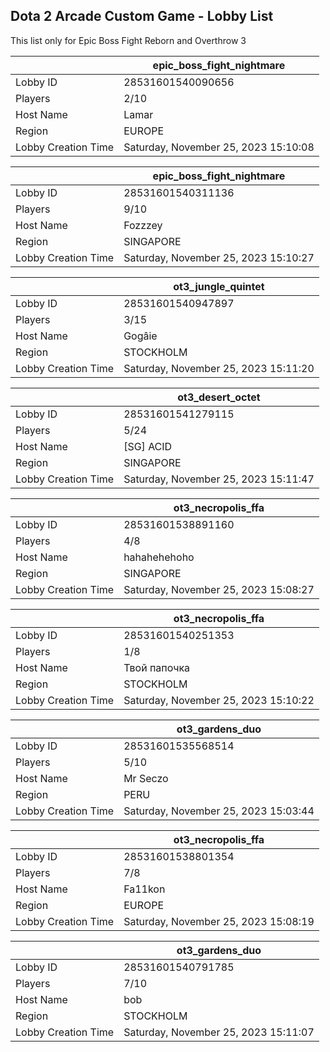 ## Dota 2 Arcade Custom Game - Lobby List

This list only for Epic Boss Fight Reborn and Overthrow 3

|  | epic_boss_fight_nightmare |
| ------ | ------ |
| Lobby ID | 28531601540090656 |
| Players | 2/10 |
| Host Name | Lamar |
| Region | EUROPE |
| Lobby Creation Time | Saturday, November 25, 2023 15:10:08 |


|  | epic_boss_fight_nightmare |
| ------ | ------ |
| Lobby ID | 28531601540311136 |
| Players | 9/10 |
| Host Name | Fozzzey |
| Region | SINGAPORE |
| Lobby Creation Time | Saturday, November 25, 2023 15:10:27 |


|  | ot3_jungle_quintet |
| ------ | ------ |
| Lobby ID | 28531601540947897 |
| Players | 3/15 |
| Host Name | Gogâie |
| Region | STOCKHOLM |
| Lobby Creation Time | Saturday, November 25, 2023 15:11:20 |


|  | ot3_desert_octet |
| ------ | ------ |
| Lobby ID | 28531601541279115 |
| Players | 5/24 |
| Host Name | [SG] ACID |
| Region | SINGAPORE |
| Lobby Creation Time | Saturday, November 25, 2023 15:11:47 |


|  | ot3_necropolis_ffa |
| ------ | ------ |
| Lobby ID | 28531601538891160 |
| Players | 4/8 |
| Host Name | hahahehehoho |
| Region | SINGAPORE |
| Lobby Creation Time | Saturday, November 25, 2023 15:08:27 |


|  | ot3_necropolis_ffa |
| ------ | ------ |
| Lobby ID | 28531601540251353 |
| Players | 1/8 |
| Host Name | Твой папочка |
| Region | STOCKHOLM |
| Lobby Creation Time | Saturday, November 25, 2023 15:10:22 |


|  | ot3_gardens_duo |
| ------ | ------ |
| Lobby ID | 28531601535568514 |
| Players | 5/10 |
| Host Name | Mr Seczo |
| Region | PERU |
| Lobby Creation Time | Saturday, November 25, 2023 15:03:44 |


|  | ot3_necropolis_ffa |
| ------ | ------ |
| Lobby ID | 28531601538801354 |
| Players | 7/8 |
| Host Name | Fa11kon |
| Region | EUROPE |
| Lobby Creation Time | Saturday, November 25, 2023 15:08:19 |


|  | ot3_gardens_duo |
| ------ | ------ |
| Lobby ID | 28531601540791785 |
| Players | 7/10 |
| Host Name | bob |
| Region | STOCKHOLM |
| Lobby Creation Time | Saturday, November 25, 2023 15:11:07 |


